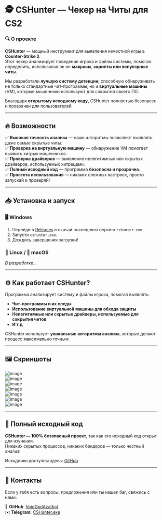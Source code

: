 # 🕵️ CSHunter — Чекер на Читы для CS2  

### 🔍 О проекте  
**CSHunter** — мощный инструмент для выявления нечестной игры в **Counter-Strike 2**.  
Этот чекер анализирует поведение игрока и файлы системы, помогая определить, использовал ли он **макросы, скрипты или популярные читы**.  

Мы разработали **лучшую систему детекции**, способную обнаруживать не только стандартные чит-программы, но и **виртуальные машины** (VM), которые мошенники используют для сокрытия своего ПО.  

Благодаря **открытому исходному коду**, CSHunter полностью безопасен и прозрачен для пользователей.  

---

## 🔥 Возможности  

✅ **Высокая точность анализа** — наши алгоритмы позволяют выявлять даже самые скрытые читы.  
✅ **Проверка на виртуальную машину** — обнаружение VM помогает выявить хитрых мошенников.  
✅ **Проверка драйверов** — выявление нелегитимных или скрытых драйверов, используемых хитрецами.  
✅ **Полный исходный код** — программа **безопасна и прозрачна**.  
✅ **Простота использования** — никаких сложных настроек, просто запускай и проверяй!   

---

## 📥 Установка и запуск  

### 🖥 Windows  
1. Перейди в [Releases](https://github.com/VoidGodAzathot/CSHunter/releases) и скачай последнюю версию `cshunter.exe`.  
2. Запусти `cshunter.exe`.  
3. Дождись завершения загрузки!  

### 🐧 Linux / 🍏 macOS  
*В разработке...*  

---

## ⚙️ Как работает CSHunter?  
Программа анализирует систему и файлы игрока, помогая выявлять:  
- **Чит-программы и их следы**  
- **Использование виртуальной машины для обхода защиты**  
- **Нелегитимные или скрытые драйверы, используемые для сокрытия читов**
- **И т.д**

CSHunter использует **уникальные алгоритмы анализа**, которые делают процесс максимально точным.  

---

## 🖼️ Скриншоты  

![image](https://github.com/user-attachments/assets/fbd60fea-740a-4529-af23-cf3637a90de6)  
![image](https://github.com/user-attachments/assets/16d2521e-6bd6-48b6-bdf4-2ab7a7a2b35d)  
![image](https://github.com/user-attachments/assets/5a49f7c5-1f43-4e87-948f-7b1405808176)  
![image](https://github.com/user-attachments/assets/b311f331-fc20-4008-aeaa-8879570d8752)  
![image](https://github.com/user-attachments/assets/c672f2f4-0466-4fa9-adba-a85a00311f51)  
![image](https://github.com/user-attachments/assets/9467949b-64a8-44ca-9384-93607a0c101c)  
![image](https://github.com/user-attachments/assets/b4c9f8ed-c318-486f-8dde-f667079cea0c)  

---

## 🔗 Полный исходный код  
**CSHunter — 100% безопасный проект**, так как его исходный код открыт для изучения.  
Никаких скрытых процессов, никаких бэкдоров — только честный анализ!  

Исходники доступны здесь: [GitHub](https://github.com/VoidGodAzathot/CSHunter)  

---

## 📌 Контакты  
Если у тебя есть вопросы, предложения или ты нашел баг, свяжись с нами:  

📂 **GitHub**: [VoidGodAzathot](https://github.com/VoidGodAzathot)  
✉️ **Telegram**: [CSHunter.exe](https://t.me/cshunterexe/)  
